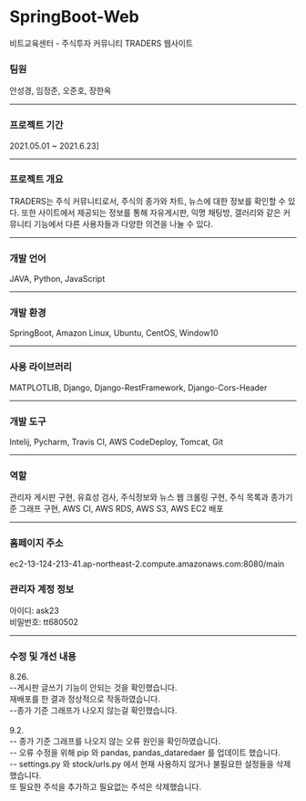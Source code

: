 # SpringBoot-Web
비트교육센터 - 주식투자 커뮤니티 TRADERS 웹사이트

<h3>팀원</h3>
안성경, 임정준, 오준호, 장한옥<br>
<hr>
<h3>프로젝트 기간</h3>
2021.05.01 ~ 2021.6.23]<br>
<hr>
<h3>프로젝트 개요</h3>
TRADERS는 주식 커뮤니티로서, 주식의 종가와 차트, 뉴스에 대한 정보를 확인할 수 있다. 
또한 사이트에서 제공되는 정보를 통해 자유게시판, 익명 채팅방, 갤러리와 같은 커뮤니티 기능에서 다른 사용자들과 다양한 의견을 나눌 수 있다.
<hr>
<h3>개발 언어</h3>
JAVA, Python, JavaScript<br>
<hr>
<h3>개발 환경</h3>
SpringBoot, Amazon Linux, Ubuntu, CentOS, Window10 <br>
<hr>
<h3>사용 라이브러리</h3> 
  MATPLOTLIB, Django, Django-RestFramework, Django-Cors-Header<br>
<hr>
<h3>개발 도구</h3>
Intelij, Pycharm, Travis CI, AWS CodeDeploy, Tomcat, Git<br>
<hr>
<h3>역할</h3>
관리자 게시판 구현, 유효성 검사, 주식정보와 뉴스 웹 크롤링 구현, 주식 목록과 종가기준 그래프 구현, AWS CI, AWS RDS, AWS S3, AWS EC2 배포<br>
<hr>
<h3>홈페이지 주소</h3>
ec2-13-124-213-41.ap-northeast-2.compute.amazonaws.com:8080/main 
<br>
<h3>관리자 계정 정보</h3>
아이디: ask23<br>
비밀번호: tt680502

<hr>
<h3>수정 및 개선 내용</h3>
8.26. <br>
--게시판 글쓰기 기능이 안되는 것을 확인했습니다.<br>
재배포를 한 결과 정상적으로 작동하였습니다. <br>
--종가 기준 그래프가 나오지 않는걸 확인했습니다. <br>
<br>
9.2. <br>
-- 종가 기준 그래프를 나오지 않는 오류 원인을 확인하였습니다.<br>  
-- 오류 수정을 위해 pip 와 pandas, pandas_dataredaer 를 업데이트 했습니다.<br>
-- settings.py 와 stock/urls.py 에서 현재 사용하지 않거나 불필요한 설정들을 삭제했습니다. <br>
   또 필요한 주석을 추가하고 필요없는 주석은 삭제했습니다.


